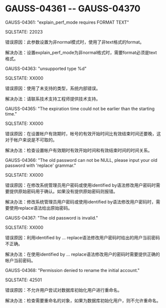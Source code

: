 # GAUSS-04361 -- GAUSS-04370<a name="ZH-CN_TOPIC_0302073468"></a>

GAUSS-04361: "explain\_perf\_mode requires FORMAT TEXT"

SQLSTATE: 22023

错误原因：此参数设置为非normal模式时，使用了非text格式的format。

解决办法：设置explain\_perf\_mode为非normal格式时，需要format必须是text格式。

GAUSS-04363: "unsupported type %d"

SQLSTATE: XX000

错误原因：使用了未支持的类型，系统内部错误。

解决办法：请联系技术支持工程师提供技术支持。

GAUSS-04365: "The expiration time could not be earlier than the starting time."

SQLSTATE: XX000

错误原因：在设置帐户有效期时，帐号的有效开始时间比有效结束时间还要晚，这对于帐户来说是不可取的。

解决办法：检查设置帐户有效期时有效开始时间和有效结束时间的时间关系。

GAUSS-04366: "The old password can not be NULL, please input your old password with 'replace' grammar."

SQLSTATE: XX000

错误原因：在修改系统管理员用户密码或使用identified by语法修改用户密码时需要提供原始密码用于确认。如果没有提供原始密码则报错。

解决办法：修改系统管理员用户密码或使用identified by语法修改用户密码时，需要使用replace语法给出原始密码。

GAUSS-04367: "The old password is invalid."

SQLSTATE: XX000

错误原因：利用identified by … replace语法修改用户密码时给出的用户当前密码不正确。

解决办法：在使用identified by … replace语法修改用户的密码时需要提供正确的帐户当前密码。

GAUSS-04368: "Permission denied to rename the initial account."

SQLSTATE: 42501

错误原因：不允许用户尝试对数据库初始化用户进行重命名。

解决办法：检查需要重命名的对象，如果为数据库初始化用户，则不允许重命名。
